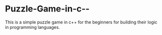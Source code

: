 Puzzle-Game-in-c--
==================

This is a simple puzzle game in c++ for the beginners for building their logic in programming languages.
